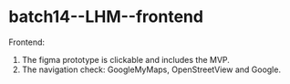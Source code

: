 # batch14--LHM--frontend

Frontend:
 1. The figma prototype is clickable and includes the MVP.
 2. The navigation check: GoogleMyMaps, OpenStreetView and Google. 
